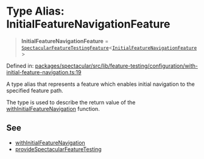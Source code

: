 # Type Alias: InitialFeatureNavigationFeature

> **InitialFeatureNavigationFeature** = [`SpectacularFeatureTestingFeature`](../interfaces/SpectacularFeatureTestingFeature.md)\<[`InitialFeatureNavigationFeature`](../enumerations/SpectacularFeatureTestingFeatureKind.md#initialfeaturenavigationfeature)\>

Defined in: [packages/spectacular/src/lib/feature-testing/configuration/with-initial-feature-navigation.ts:19](https://github.com/ngworker/ngworker/blob/68f93463b2af844af0ea290a92a5168b936997ae/packages/spectacular/src/lib/feature-testing/configuration/with-initial-feature-navigation.ts#L19)

A type alias that represents a feature which enables initial navigation to the specified feature path.

The type is used to describe the return value of the [withInitialFeatureNavigation](../functions/withInitialFeatureNavigation.md) function.

## See

- [withInitialFeatureNavigation](../functions/withInitialFeatureNavigation.md)
- [provideSpectacularFeatureTesting](../functions/provideSpectacularFeatureTesting.md)
